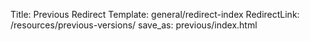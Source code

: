 Title: Previous Redirect
Template: general/redirect-index
RedirectLink: /resources/previous-versions/
save_as: previous/index.html